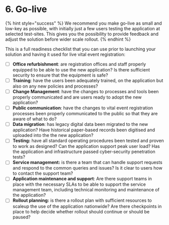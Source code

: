 # 6. Go-live

{% hint style="success" %}
We recommend you make go-live as small and low-key as possible, with initially just a few users testing the application at selected test-sites. This gives you the possibility to provide feedback and adjust the solution before wider scale rollout.
{% endhint %}

This is a full readiness checklist that you can use prior to launching your solution and having it used for live vital event registration:

* [ ] **Office refurbishment**: are registration offices and staff properly equipped to be able to use the new application? Is there sufficient security to ensure that the equipment is safe? &#x20;
* [ ] **Training**: have the users been adequately trained, on the application but also on any new policies and processes?&#x20;
* [ ] **Change Management**: have the changes to processes and tools been properly communicated and are users ready to adopt the new application?
* [ ] **Public communication**: have the changes to vital event registration processes been properly communicated to the public so that they are aware of what to do?&#x20;
* [ ] **Data migration**: has legacy digital data been migrated to the new application? Have historical paper-based records been digitised and uploaded into the the new application?  &#x20;
* [ ] **Testing:** have all standard operating procedures been tested and proven to work as designed? Can the application support peak user load? Has the application and infrastructure passed cyber-security penetration tests?&#x20;
* [ ] **Service management:** is there a team that can handle support requests and respond to the common queries and issues? Is it clear to users how to contact the support team?
* [ ] **Application maintenance and support**: Are there support teams in place with the necessary SLAs to be able to support the service management team, including technical monitoring and maintenance of the application?
* [ ] **Rollout planning:** is there a rollout plan with sufficient resources to scaleup the use of the application nationwide? Are there checkpoints in place to help decide whether rollout should continue or should be paused?&#x20;
